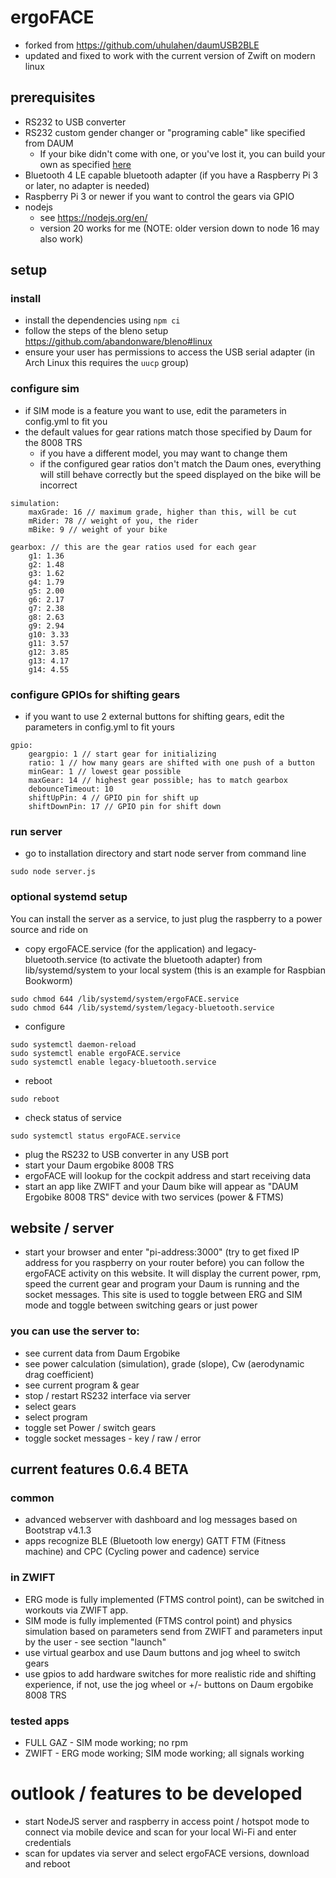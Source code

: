 # ergoFACE
* forked from https://github.com/uhulahen/daumUSB2BLE
* updated and fixed to work with the current version of Zwift on modern linux

## prerequisites
* RS232 to USB converter
* RS232 custom gender changer or "programing cable" like specified from DAUM
  * If your bike didn't come with one, or you've lost it, you can build your own as specified [here](https://bikeboard.at/forum/topic/1564-schnittstellenkabel-rs-232-an-pc/#comment-2424750)
* Bluetooth 4 LE capable bluetooth adapter (if you have a Raspberry Pi 3 or later, no adapter is needed)
* Raspberry Pi 3 or newer if you want to control the gears via GPIO
* nodejs
  * see https://nodejs.org/en/
  * version 20 works for me (NOTE: older version down to node 16 may also work)


## setup

### install
* install the dependencies using `npm ci`
* follow the steps of the bleno setup https://github.com/abandonware/bleno#linux
* ensure your user has permissions to access the USB serial adapter (in Arch Linux this requires the `uucp` group)

### configure sim
* if SIM mode is a feature you want to use, edit the parameters in config.yml to fit you
* the default values for gear rations match those specified by Daum for the 8008 TRS
  * if you have a different model, you may want to change them
  * if the configured gear ratios don't match the Daum ones, everything will still behave correctly but the speed displayed on the bike will be incorrect
```
simulation:
    maxGrade: 16 // maximum grade, higher than this, will be cut
    mRider: 78 // weight of you, the rider
    mBike: 9 // weight of your bike

gearbox: // this are the gear ratios used for each gear
    g1: 1.36
    g2: 1.48
    g3: 1.62
    g4: 1.79
    g5: 2.00
    g6: 2.17
    g7: 2.38
    g8: 2.63
    g9: 2.94
    g10: 3.33
    g11: 3.57
    g12: 3.85
    g13: 4.17
    g14: 4.55
```

### configure GPIOs for shifting gears
* if you want to use 2 external buttons for shifting gears, edit the parameters in config.yml to fit yours
```
gpio:
    geargpio: 1 // start gear for initializing
    ratio: 1 // how many gears are shifted with one push of a button
    minGear: 1 // lowest gear possible
    maxGear: 14 // highest gear possible; has to match gearbox
    debounceTimeout: 10
    shiftUpPin: 4 // GPIO pin for shift up
    shiftDownPin: 17 // GPIO pin for shift down
```

### run server
* go to installation directory and start node server from command line
```shell
sudo node server.js
```

### optional systemd setup
You can install the server as a service, to just plug the raspberry to a power source and ride on

* copy ergoFACE.service (for the application) and legacy-bluetooth.service (to activate the bluetooth adapter) from lib/systemd/system to your local system (this is an example for Raspbian Bookworm)
```shell
sudo chmod 644 /lib/systemd/system/ergoFACE.service
sudo chmod 644 /lib/systemd/system/legacy-bluetooth.service
```
* configure
```shell
sudo systemctl daemon-reload
sudo systemctl enable ergoFACE.service
sudo systemctl enable legacy-bluetooth.service
```
* reboot
```shell
sudo reboot
```
* check status of service
```shell
sudo systemctl status ergoFACE.service
```

* plug the RS232 to USB converter in any USB port
* start your Daum ergobike 8008 TRS
* ergoFACE will lookup for the cockpit address and start receiving data
* start an app like ZWIFT and your Daum bike will appear as "DAUM Ergobike 8008 TRS" device with two services (power & FTMS)

## website / server
* start your browser and enter "pi-address:3000" (try to get fixed IP address for you raspberry on your router before)
you can follow the ergoFACE activity on this website.
It will display the current power, rpm, speed
the current gear and program your Daum is running and the socket messages.
This site is used to toggle between ERG and SIM mode and toggle between switching gears or just power
### you can use the server to:
* see current data from Daum Ergobike
* see power calculation (simulation), grade (slope), Cw (aerodynamic drag coefficient)
* see current program & gear
* stop / restart RS232 interface via server
* select gears
* select program
* toggle set Power / switch gears
* toggle socket messages - key / raw / error

## current features 0.6.4 BETA
### common
* advanced webserver with dashboard and log messages based on Bootstrap v4.1.3
* apps recognize BLE (Bluetooth low energy) GATT FTM (Fitness machine) and CPC (Cycling power and cadence) service
### in ZWIFT
* ERG mode is fully implemented (FTMS control point), can be switched in workouts via ZWIFT app.
* SIM mode is fully implemented (FTMS control point) and physics simulation based on parameters send from ZWIFT and parameters input by the user - see section "launch"
* use virtual gearbox and use Daum buttons and jog wheel to switch gears
* use gpios to add hardware switches for more realistic ride and shifting experience, if not, use the jog wheel or +/- buttons on Daum ergobike 8008 TRS

### tested apps
* FULL GAZ - SIM mode working; no rpm
* ZWIFT - ERG mode working; SIM mode working; all signals working

# outlook / features to be developed
* start NodeJS server and raspberry in access point / hotspot mode to connect via mobile device and scan for your local Wi-Fi and enter credentials
* scan for updates via server and select ergoFACE versions, download and reboot
